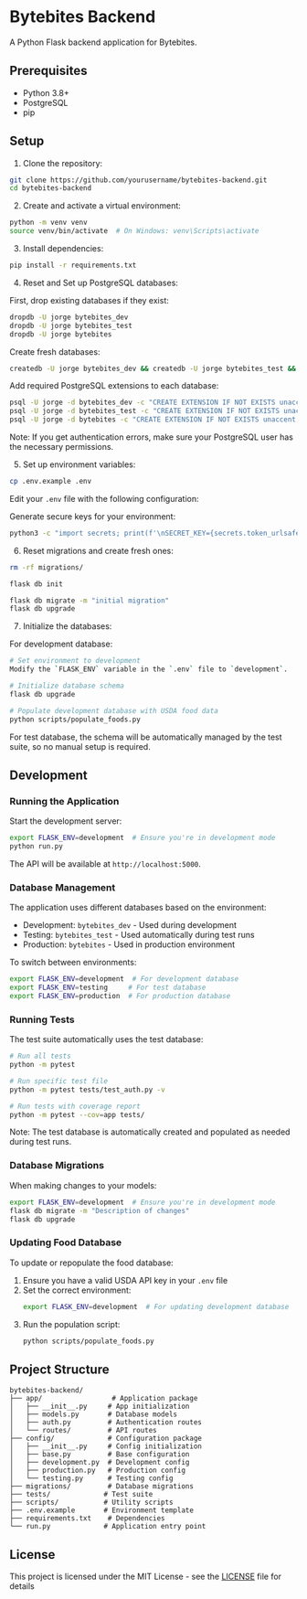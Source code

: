 # Bytebites Backend

A Python Flask backend application for Bytebites.

## Prerequisites

- Python 3.8+
- PostgreSQL
- pip

## Setup

1. Clone the repository:
```bash
git clone https://github.com/yourusername/bytebites-backend.git
cd bytebites-backend
```

2. Create and activate a virtual environment:
```bash
python -m venv venv
source venv/bin/activate  # On Windows: venv\Scripts\activate
```

3. Install dependencies:
```bash
pip install -r requirements.txt
```

4. Reset and Set up PostgreSQL databases:

First, drop existing databases if they exist:
```bash
dropdb -U jorge bytebites_dev
dropdb -U jorge bytebites_test
dropdb -U jorge bytebites
```

Create fresh databases:
```bash
createdb -U jorge bytebites_dev && createdb -U jorge bytebites_test && createdb -U jorge bytebites
```

Add required PostgreSQL extensions to each database:
```bash
psql -U jorge -d bytebites_dev -c "CREATE EXTENSION IF NOT EXISTS unaccent;"
psql -U jorge -d bytebites_test -c "CREATE EXTENSION IF NOT EXISTS unaccent;"
psql -U jorge -d bytebites -c "CREATE EXTENSION IF NOT EXISTS unaccent;"
```

Note: If you get authentication errors, make sure your PostgreSQL user has the necessary permissions.

5. Set up environment variables:
```bash
cp .env.example .env
```

Edit your `.env` file with the following configuration:

Generate secure keys for your environment:
```bash
python3 -c "import secrets; print(f'\nSECRET_KEY={secrets.token_urlsafe(32)}\nJWT_SECRET_KEY={secrets.token_hex(32)}\nTEST_JWT_SECRET_KEY={secrets.token_hex(32)}')" >> .env
```

6. Reset migrations and create fresh ones:
```bash
rm -rf migrations/
``` 

```bash
flask db init

flask db migrate -m "initial migration"
flask db upgrade
```

7. Initialize the databases:

For development database:
```bash
# Set environment to development
Modify the `FLASK_ENV` variable in the `.env` file to `development`.

# Initialize database schema
flask db upgrade

# Populate development database with USDA food data
python scripts/populate_foods.py
```

For test database, the schema will be automatically managed by the test suite, so no manual setup is required.

## Development

### Running the Application

Start the development server:
```bash
export FLASK_ENV=development  # Ensure you're in development mode
python run.py
```

The API will be available at `http://localhost:5000`.

### Database Management

The application uses different databases based on the environment:
- Development: `bytebites_dev` - Used during development
- Testing: `bytebites_test` - Used automatically during test runs
- Production: `bytebites` - Used in production environment

To switch between environments:
```bash
export FLASK_ENV=development  # For development database
export FLASK_ENV=testing     # For test database
export FLASK_ENV=production  # For production database
```

### Running Tests

The test suite automatically uses the test database:
```bash
# Run all tests
python -m pytest

# Run specific test file
python -m pytest tests/test_auth.py -v

# Run tests with coverage report
python -m pytest --cov=app tests/
```

Note: The test database is automatically created and populated as needed during test runs.

### Database Migrations

When making changes to your models:
```bash
export FLASK_ENV=development  # Ensure you're in development mode
flask db migrate -m "Description of changes"
flask db upgrade
```

### Updating Food Database

To update or repopulate the food database:
1. Ensure you have a valid USDA API key in your `.env` file
2. Set the correct environment:
   ```bash
   export FLASK_ENV=development  # For updating development database
   ```
3. Run the population script:
   ```bash
   python scripts/populate_foods.py
   ```

## Project Structure

```
bytebites-backend/
├── app/                 # Application package
│   ├── __init__.py     # App initialization
│   ├── models.py       # Database models
│   ├── auth.py         # Authentication routes
│   └── routes/         # API routes
├── config/             # Configuration package
│   ├── __init__.py     # Config initialization
│   ├── base.py         # Base configuration
│   ├── development.py  # Development config
│   ├── production.py   # Production config
│   └── testing.py      # Testing config
├── migrations/         # Database migrations
├── tests/             # Test suite
├── scripts/           # Utility scripts
├── .env.example       # Environment template
├── requirements.txt    # Dependencies
└── run.py             # Application entry point
```

## License

This project is licensed under the MIT License - see the [LICENSE](LICENSE) file for details